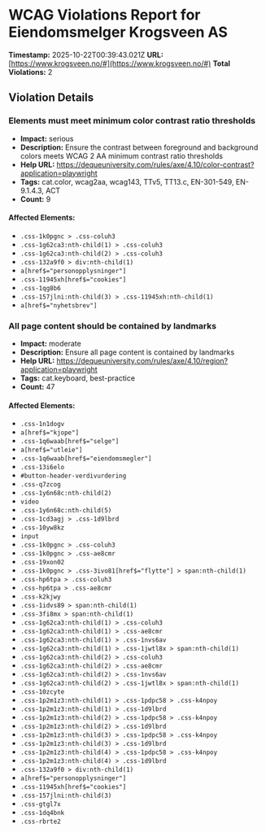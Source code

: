# WCAG Violations Report for Eiendomsmelger Krogsveen AS

**Timestamp:** 2025-10-22T00:39:43.021Z
**URL:** [https://www.krogsveen.no/#](https://www.krogsveen.no/#)
**Total Violations:** 2

## Violation Details

### Elements must meet minimum color contrast ratio thresholds

- **Impact:** serious
- **Description:** Ensure the contrast between foreground and background colors meets WCAG 2 AA minimum contrast ratio thresholds
- **Help URL:** https://dequeuniversity.com/rules/axe/4.10/color-contrast?application=playwright
- **Tags:** cat.color, wcag2aa, wcag143, TTv5, TT13.c, EN-301-549, EN-9.1.4.3, ACT
- **Count:** 9

#### Affected Elements:

- `.css-1k0pgnc > .css-coluh3`
- `.css-1g62ca3:nth-child(1) > .css-coluh3`
- `.css-1g62ca3:nth-child(2) > .css-coluh3`
- `.css-132a9f0 > div:nth-child(1)`
- `a[href$="personopplysninger"]`
- `.css-11945xh[href$="cookies"]`
- `.css-1qg8b6`
- `.css-157jlni:nth-child(3) > .css-11945xh:nth-child(1)`
- `a[href$="nyhetsbrev"]`

### All page content should be contained by landmarks

- **Impact:** moderate
- **Description:** Ensure all page content is contained by landmarks
- **Help URL:** https://dequeuniversity.com/rules/axe/4.10/region?application=playwright
- **Tags:** cat.keyboard, best-practice
- **Count:** 47

#### Affected Elements:

- `.css-1n1dogv`
- `a[href$="kjope"]`
- `.css-1q6waab[href$="selge"]`
- `a[href$="utleie"]`
- `.css-1q6waab[href$="eiendomsmegler"]`
- `.css-13i6elo`
- `#button-header-verdivurdering`
- `.css-q7zcog`
- `.css-1y6n68c:nth-child(2)`
- `video`
- `.css-1y6n68c:nth-child(5)`
- `.css-1cd3agj > .css-1d9lbrd`
- `.css-10yw8kz`
- `input`
- `.css-1k0pgnc > .css-coluh3`
- `.css-1k0pgnc > .css-ae8cmr`
- `.css-19xon02`
- `.css-1k0pgnc > .css-3ivo81[href$="flytte"] > span:nth-child(1)`
- `.css-hp6tpa > .css-coluh3`
- `.css-hp6tpa > .css-ae8cmr`
- `.css-k2kjwy`
- `.css-1idvs89 > span:nth-child(1)`
- `.css-3fi8mx > span:nth-child(1)`
- `.css-1g62ca3:nth-child(1) > .css-coluh3`
- `.css-1g62ca3:nth-child(1) > .css-ae8cmr`
- `.css-1g62ca3:nth-child(1) > .css-1nvs6av`
- `.css-1g62ca3:nth-child(1) > .css-1jwtl8x > span:nth-child(1)`
- `.css-1g62ca3:nth-child(2) > .css-coluh3`
- `.css-1g62ca3:nth-child(2) > .css-ae8cmr`
- `.css-1g62ca3:nth-child(2) > .css-1nvs6av`
- `.css-1g62ca3:nth-child(2) > .css-1jwtl8x > span:nth-child(1)`
- `.css-10zcyte`
- `.css-1p2m1z3:nth-child(1) > .css-1pdpc58 > .css-k4npoy`
- `.css-1p2m1z3:nth-child(1) > .css-1d9lbrd`
- `.css-1p2m1z3:nth-child(2) > .css-1pdpc58 > .css-k4npoy`
- `.css-1p2m1z3:nth-child(2) > .css-1d9lbrd`
- `.css-1p2m1z3:nth-child(3) > .css-1pdpc58 > .css-k4npoy`
- `.css-1p2m1z3:nth-child(3) > .css-1d9lbrd`
- `.css-1p2m1z3:nth-child(4) > .css-1pdpc58 > .css-k4npoy`
- `.css-1p2m1z3:nth-child(4) > .css-1d9lbrd`
- `.css-132a9f0 > div:nth-child(1)`
- `a[href$="personopplysninger"]`
- `.css-11945xh[href$="cookies"]`
- `.css-157jlni:nth-child(3)`
- `.css-gtgl7x`
- `.css-1dq4bnk`
- `.css-rbrte2`
